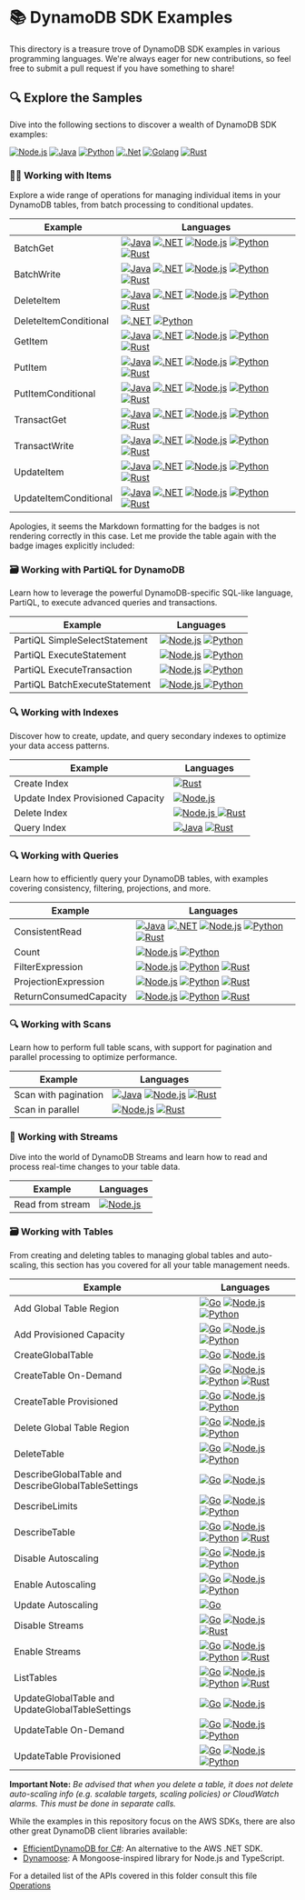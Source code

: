 # 📚 DynamoDB SDK Examples

This directory is a treasure trove of DynamoDB SDK examples in various programming languages. We're always eager for new contributions, so feel free to submit a pull request if you have something to share!

## 🔍 Explore the Samples

Dive into the following sections to discover a wealth of DynamoDB SDK examples:

[![Node.js](https://img.shields.io/badge/Node.js-339933?style=for-the-badge&logo=nodedotjs&logoColor=white)](./node.js/README.md) [![Java](https://img.shields.io/badge/Java-007396?style=for-the-badge&logo=openjdk&logoColor=white)](./java/README.md) [![Python](https://img.shields.io/badge/Python-3776AB?style=for-the-badge&logo=python&logoColor=white)](./python/README.md) [![.Net](https://img.shields.io/badge/.Net-512BD4?style=for-the-badge&logo=dotnet&logoColor=white)](./dotnet/README.md) [![Golang](https://img.shields.io/badge/Go-00ADD8?style=for-the-badge&logo=go&logoColor=white)](./golang/README.md) [![Rust](https://img.shields.io/badge/Rust-000000?style=for-the-badge&logo=rust&logoColor=white)](./rust/README.md)

### 👨‍💻 Working with Items

Explore a wide range of operations for managing individual items in your DynamoDB tables, from batch processing to conditional updates.

| Example               | Languages                                                                                                                                                                                                                                                                                                                                                                                                                                                                                                                                                                                                                                                                                                                                                                                                                                                                                                                                              |
| --------------------- |--------------------------------------------------------------------------------------------------------------------------------------------------------------------------------------------------------------------------------------------------------------------------------------------------------------------------------------------------------------------------------------------------------------------------------------------------------------------------------------------------------------------------------------------------------------------------------------------------------------------------------------------------------------------------------------------------------------------------------------------------------------------------------------------------------------------------------------------------------------------------------------------------------------------------------------------------------|
| BatchGet              | [<img src="https://img.shields.io/badge/Java-007396?style=flat-square&logo=openjdk&logoColor=white" alt="Java" >](./java/sdk_v1/data_plane/WorkingWithItems/BatchGetItem.java) [<img src="https://img.shields.io/badge/.NET-512BD4?style=flat-square&logo=dotnet&logoColor=white" alt=".NET" >](./dotnet/sdk_v2/WorkingWithItems/BatchGetItem.cs) [<img src="https://img.shields.io/badge/Node.js-339933?style=flat-square&logo=nodedotjs&logoColor=white" alt="Node.js" >](./node.js/sdk_v3/data_plane/WorkingWithItems/batch-get.js) [<img src="https://img.shields.io/badge/Python-3776AB?style=flat-square&logo=python&logoColor=white" alt="Python" >](./python/data_plane/WorkingWithItems/batch_get.py) [<img src="https://img.shields.io/badge/Rust-000000?style=flat-square&logo=rust&logoColor=white" alt="Rust" >](./rust/data_plane/working_with_items/src/batch-get/main.rs)                                                              |
| BatchWrite            | [<img src="https://img.shields.io/badge/Java-007396?style=flat-square&logo=openjdk&logoColor=white" alt="Java" >](./java/sdk_v1/data_plane/WorkingWithItems/BatchWriteItem.java) [<img src="https://img.shields.io/badge/.NET-512BD4?style=flat-square&logo=dotnet&logoColor=white" alt=".NET" >](./dotnet/sdk_v2/WorkingWithItems//BatchWriteItem.cs) [<img src="https://img.shields.io/badge/Node.js-339933?style=flat-square&logo=nodedotjs&logoColor=white" alt="Node.js" >](./node.js/sdk_v3/data_plane/WorkingWithItems/batch-write.js) [<img src="https://img.shields.io/badge/Python-3776AB?style=flat-square&logo=python&logoColor=white" alt="Python" >](./python/data_plane/WorkingWithItems/batch_write.py) [<img src="https://img.shields.io/badge/Rust-000000?style=flat-square&logo=rust&logoColor=white" alt="Rust" >](./rust/data_plane/working_with_items/src/batch-write/main.rs)                                                   |
| DeleteItem            | [<img src="https://img.shields.io/badge/Java-007396?style=flat-square&logo=openjdk&logoColor=white" alt="Java" >](./java/sdk_v1/data_plane/WorkingWithItems/DeleteItem.java) [<img src="https://img.shields.io/badge/.NET-512BD4?style=flat-square&logo=dotnet&logoColor=white" alt=".NET" >](./dotnet/sdk_v2/WorkingWithItems/DeleteItem.cs) [<img src="https://img.shields.io/badge/Node.js-339933?style=flat-square&logo=nodedotjs&logoColor=white" alt="Node.js" >](./node.js/sdk_v3/data_plane/WorkingWithItems/delete-item.js) [<img src="https://img.shields.io/badge/Python-3776AB?style=flat-square&logo=python&logoColor=white" alt="Python" >](./python/data_plane/WorkingWithItems/delete_item.py) [<img src="https://img.shields.io/badge/Rust-000000?style=flat-square&logo=rust&logoColor=white" alt="Rust" >](./rust/data_plane/working_with_items/src/delete-item/main.rs)                                                            |
| DeleteItemConditional | [<img src="https://img.shields.io/badge/.NET-512BD4?style=flat-square&logo=dotnet&logoColor=white" alt=".NET" >](./dotnet/sdk_v2/WorkingWithItems/DeleteItemConditional.cs) [<img src="https://img.shields.io/badge/Python-3776AB?style=flat-square&logo=python&logoColor=white" alt="Python" >](./python/data_plane/WorkingWithItems/delete_item2.py)                                                                                                                                                                                                                                                                                                                                                                                                                                                                                                                                                                                                 |
| GetItem               | [<img src="https://img.shields.io/badge/Java-007396?style=flat-square&logo=openjdk&logoColor=white" alt="Java" >](./java/sdk_v1/data_plane/WorkingWithItems/GetItem.java) [<img src="https://img.shields.io/badge/.NET-512BD4?style=flat-square&logo=dotnet&logoColor=white" alt=".NET" >](./dotnet/sdk_v2/WorkingWithItems/GetItem.cs) [<img src="https://img.shields.io/badge/Node.js-339933?style=flat-square&logo=nodedotjs&logoColor=white" alt="Node.js" >](./node.js/sdk_v3/data_plane/WorkingWithItems//get-item.js) [<img src="https://img.shields.io/badge/Python-3776AB?style=flat-square&logo=python&logoColor=white" alt="Python" >](./python/data_plane/WorkingWithItems/get_item.py) [<img src="https://img.shields.io/badge/Rust-000000?style=flat-square&logo=rust&logoColor=white" alt="Rust" >](./rust/data_plane/working_with_items/src/get-item/main.rs)                                                                          |
| PutItem               | [<img src="https://img.shields.io/badge/Java-007396?style=flat-square&logo=openjdk&logoColor=white" alt="Java" >](./java/sdk_v1/data_plane/WorkingWithItems/PutItem.java) [<img src="https://img.shields.io/badge/.NET-512BD4?style=flat-square&logo=dotnet&logoColor=white" alt=".NET" >](./dotnet/sdk_v2/WorkingWithItems/PutItem.cs) [<img src="https://img.shields.io/badge/Node.js-339933?style=flat-square&logo=nodedotjs&logoColor=white" alt="Node.js" >](./node.js/sdk_v3/data_plane/WorkingWithItems//put-item.js) [<img src="https://img.shields.io/badge/Python-3776AB?style=flat-square&logo=python&logoColor=white" alt="Python" >](./python/data_plane/WorkingWithItems/put_item.py) [<img src="https://img.shields.io/badge/Rust-000000?style=flat-square&logo=rust&logoColor=white" alt="Rust" >](./rust/data_plane/working_with_items/src/put-item/main.rs)                                                                          |
| PutItemConditional    | [<img src="https://img.shields.io/badge/Java-007396?style=flat-square&logo=openjdk&logoColor=white" alt="Java" >](./java/sdk_v1/data_plane/WorkingWithItems/PutItemConditional.java) [<img src="https://img.shields.io/badge/.NET-512BD4?style=flat-square&logo=dotnet&logoColor=white" alt=".NET" >](./dotnet/sdk_v2/WorkingWithItems/PutItemConditional.cs) [<img src="https://img.shields.io/badge/Node.js-339933?style=flat-square&logo=nodedotjs&logoColor=white" alt="Node.js" >](./node.js/sdk_v3/data_plane/WorkingWithItems//put-item-conditional.js) [<img src="https://img.shields.io/badge/Python-3776AB?style=flat-square&logo=python&logoColor=white" alt="Python" >](./python/data_plane/WorkingWithItems/put_item_conditional.py) [<img src="https://img.shields.io/badge/Rust-000000?style=flat-square&logo=rust&logoColor=white" alt="Rust" >](./rust/data_plane/working_with_items/src/conditional-put-item/main.rs)                |
| TransactGet           | [<img src="https://img.shields.io/badge/Java-007396?style=flat-square&logo=openjdk&logoColor=white" alt="Java" >](./java/sdk_v1/data_plane/WorkingWithItems/TransactGetItem.java) [<img src="https://img.shields.io/badge/.NET-512BD4?style=flat-square&logo=dotnet&logoColor=white" alt=".NET" >](./dotnet/sdk_v2/WorkingWithItems/TransactGetItems.cs) [<img src="https://img.shields.io/badge/Node.js-339933?style=flat-square&logo=nodedotjs&logoColor=white" alt="Node.js" >](./node.js/sdk_v3/data_plane/WorkingWithItems//transact-get.js) [<img src="https://img.shields.io/badge/Python-3776AB?style=flat-square&logo=python&logoColor=white" alt="Python" >](./python/data_plane/WorkingWithItems/transact_get.py) [<img src="https://img.shields.io/badge/Rust-000000?style=flat-square&logo=rust&logoColor=white" alt="Rust" >](./rust/data_plane/working_with_items/src/get-item/main.rs)                                                 |
| TransactWrite         | [<img src="https://img.shields.io/badge/Java-007396?style=flat-square&logo=openjdk&logoColor=white" alt="Java" >](./java/sdk_v1/data_plane/WorkingWithItems/TransactWriteItem.java) [<img src="https://img.shields.io/badge/.NET-512BD4?style=flat-square&logo=dotnet&logoColor=white" alt=".NET" >](./dotnet/sdk_v2/WorkingWithItems/TransactWriteItems.cs) [<img src="https://img.shields.io/badge/Node.js-339933?style=flat-square&logo=nodedotjs&logoColor=white" alt="Node.js" >](./node.js/sdk_v3/data_plane/WorkingWithItems//transact-write.js) [<img src="https://img.shields.io/badge/Python-3776AB?style=flat-square&logo=python&logoColor=white" alt="Python" >](./python/data_plane/WorkingWithItems/transact_write.py) [<img src="https://img.shields.io/badge/Rust-000000?style=flat-square&logo=rust&logoColor=white" alt="Rust" >](./rust/data_plane/working_with_items/src/transact-put/main.rs)                                     |
| UpdateItem            | [<img src="https://img.shields.io/badge/Java-007396?style=flat-square&logo=openjdk&logoColor=white" alt="Java" >](./java/sdk_v1/data_plane/WorkingWithItems/UpdateItem.java) [<img src="https://img.shields.io/badge/.NET-512BD4?style=flat-square&logo=dotnet&logoColor=white" alt=".NET" >](./dotnet/sdk_v2/WorkingWithItems/UpdateItem.cs) [<img src="https://img.shields.io/badge/Node.js-339933?style=flat-square&logo=nodedotjs&logoColor=white" alt="Node.js" >](./node.js/sdk_v3/data_plane/WorkingWithItems//update-item.js) [<img src="https://img.shields.io/badge/Python-3776AB?style=flat-square&logo=python&logoColor=white" alt="Python" >](./python/data_plane/WorkingWithItems/updating_item.py) [<img src="https://img.shields.io/badge/Rust-000000?style=flat-square&logo=rust&logoColor=white" alt="Rust" >](./rust/data_plane/working_with_items/src/update-item/main.rs)                                                         |
| UpdateItemConditional | [<img src="https://img.shields.io/badge/Java-007396?style=flat-square&logo=openjdk&logoColor=white" alt="Java" >](./java/sdk_v1/data_plane/WorkingWithItems/UpdateItemConditional.java) [<img src="https://img.shields.io/badge/.NET-512BD4?style=flat-square&logo=dotnet&logoColor=white" alt=".NET" >](./dotnet/sdk_v2/WorkingWithItems/UpdateItemConditional.cs) [<img src="https://img.shields.io/badge/Node.js-339933?style=flat-square&logo=nodedotjs&logoColor=white" alt="Node.js" >](./node.js/sdk_v3/data_plane/WorkingWithItems//update-item-conditional.js) [<img src="https://img.shields.io/badge/Python-3776AB?style=flat-square&logo=python&logoColor=white" alt="Python" >](./python/data_plane/WorkingWithItems/update_item_conditional.py) [<img src="https://img.shields.io/badge/Rust-000000?style=flat-square&logo=rust&logoColor=white" alt="Rust" >](./rust/data_plane/working_with_items/src/conditional-update-item/main.rs) |

Apologies, it seems the Markdown formatting for the badges is not rendering correctly in this case. Let me provide the table again with the badge images explicitly included:

### 🗃️ Working with PartiQL for DynamoDB

Learn how to leverage the powerful DynamoDB-specific SQL-like language, PartiQL, to execute advanced queries and transactions.

| Example                       | Languages                                                                                                                                                                                                                                                                                                                                                        |
| ----------------------------- |------------------------------------------------------------------------------------------------------------------------------------------------------------------------------------------------------------------------------------------------------------------------------------------------------------------------------------------------------------------|
| PartiQL SimpleSelectStatement | [![Node.js](https://img.shields.io/badge/Node.js-339933?style=flat-square&logo=nodedotjs&logoColor=white)](./node.js/sdk_v3/data_plane/WorkingWithPartiQL/simple-select-statement.js) [![Python](https://img.shields.io/badge/Python-3776AB?style=flat-square&logo=python&logoColor=white)](./python/data_plane/WorkingWithPartiQL/simple-select-statement.py)   |
| PartiQL ExecuteStatement      | [![Node.js](https://img.shields.io/badge/Node.js-339933?style=flat-square&logo=nodedotjs&logoColor=white)](./node.js/sdk_v3/data_plane/WorkingWithPartiQL/execute-statement.js) [![Python](https://img.shields.io/badge/Python-3776AB?style=flat-square&logo=python&logoColor=white)](./python/data_plane/WorkingWithPartiQL/execute-statement.py)               |
| PartiQL ExecuteTransaction    | [![Node.js](https://img.shields.io/badge/Node.js-339933?style=flat-square&logo=nodedotjs&logoColor=white)](./node.js/sdk_v3/data_plane/WorkingWithPartiQL/execute-transaction.js) [![Python](https://img.shields.io/badge/Python-3776AB?style=flat-square&logo=python&logoColor=white)](./python/data_plane/WorkingWithPartiQL/execute-transaction.py)           |
| PartiQL BatchExecuteStatement | [![Node.js](https://img.shields.io/badge/Node.js-339933?style=flat-square&logo=nodedotjs&logoColor=white) ](./node.js/sdk_v3/data_plane/WorkingWithPartiQL/batch-execute-statement.js) [![Python](https://img.shields.io/badge/Python-3776AB?style=flat-square&logo=python&logoColor=white) ](./python/data_plane/WorkingWithPartiQL/batch-execute-statement.py) |

### 🔍 Working with Indexes

Discover how to create, update, and query secondary indexes to optimize your data access patterns.

| Example                           | Languages                                                                                                                                                                                                                                                                                                                                      |
| --------------------------------- |------------------------------------------------------------------------------------------------------------------------------------------------------------------------------------------------------------------------------------------------------------------------------------------------------------------------------------------------|
| Create Index                      | [![Rust](https://img.shields.io/badge/Rust-000000?style=flat-square&logo=rust&logoColor=white)](./rust/data_plane/working_with_indexes/src/create-index/main.rs)                                                                                                                                                                               |
| Update Index Provisioned Capacity | [![Node.js](https://img.shields.io/badge/Node.js-339933?style=flat-square&logo=nodedotjs&logoColor=white) ](./node.js/sdk_v3/control_plane/WorkingWithIndexes/UpdateIndexProvisionedCapacity.js)                                                                                                                                               |
| Delete Index                      | [![Node.js](https://img.shields.io/badge/Node.js-339933?style=flat-square&logo=nodedotjs&logoColor=white) ](./node.js/sdk_v3/control_plane/WorkingWithIndexes/DeleteIndex.js) [![Rust](https://img.shields.io/badge/Rust-000000?style=flat-square&logo=rust&logoColor=white)](./rust/data_plane/working_with_indexes/src/delete-index/main.rs) |
| Query Index                       | [![Java](https://img.shields.io/badge/Java-007396?style=flat-square&logo=openjdk&logoColor=white)](./java/sdk_v1/data_plane/WorkingWithIndexes/TableAsyncQueryIndex.java) [![Rust](https://img.shields.io/badge/Rust-000000?style=flat-square&logo=rust&logoColor=white)](./rust/data_plane/working_with_indexes/src/query-index/main.rs)      |

### 🔍 Working with Queries

Learn how to efficiently query your DynamoDB tables, with examples covering consistency, filtering, projections, and more.

| Example                | Languages                                                                                                                                                                                                                                                                                                                                                                                                                                                                                                                                                                                                                                                                                                                                                                                                                                                             |
| ---------------------- |-----------------------------------------------------------------------------------------------------------------------------------------------------------------------------------------------------------------------------------------------------------------------------------------------------------------------------------------------------------------------------------------------------------------------------------------------------------------------------------------------------------------------------------------------------------------------------------------------------------------------------------------------------------------------------------------------------------------------------------------------------------------------------------------------------------------------------------------------------------------------|
| ConsistentRead         | [![Java](https://img.shields.io/badge/Java-007396?style=flat-square&logo=openjdk&logoColor=white)](./java/sdk_v1/data_plane/WorkingWithQueries/QueryConsistentRead.java) [![.NET](https://img.shields.io/badge/.NET-512BD4?style=flat-square&logo=dotnet&logoColor=white)](./dotnet/sdk_v2/WorkingWithQueries/QueryConsistentRead.cs) [![Node.js](https://img.shields.io/badge/Node.js-339933?style=flat-square&logo=nodedotjs&logoColor=white)](./node.js/sdk_v3/data_plane/WorkingWithQueries/query-consistent-read.js) [![Python](https://img.shields.io/badge/Python-3776AB?style=flat-square&logo=python&logoColor=white)](./python/data_plane/WorkingWithQueries/query-consistent-read.py) [![Rust](https://img.shields.io/badge/Rust-000000?style=flat-square&logo=rust&logoColor=white)](./rust/data_plane/working_with_queries/src/query-consistent-read/main.rs) |
| Count                  | [![Node.js](https://img.shields.io/badge/Node.js-339933?style=flat-square&logo=nodedotjs&logoColor=white)](./node.js/sdk_v3/data_plane/WorkingWithQueries/query-scan-count.js) [![Python](https://img.shields.io/badge/Python-3776AB?style=flat-square&logo=python&logoColor=white)](./python/data_plane/WorkingWithQueries/query-scan-count.py)                                                                                                                                                                                                                                                                                                                                                                                                                                                                                                                      |
| FilterExpression       | [![Node.js](https://img.shields.io/badge/Node.js-339933?style=flat-square&logo=nodedotjs&logoColor=white)](./node.js/sdk_v3/data_plane/WorkingWithQueries/query-filter-expression.js) [![Python](https://img.shields.io/badge/Python-3776AB?style=flat-square&logo=python&logoColor=white)](./python/data_plane/WorkingWithQueries/query_filter_expression.py) [![Rust](https://img.shields.io/badge/Rust-000000?style=flat-square&logo=rust&logoColor=white)](./rust/data_plane/working_with_queries/src/query-scan-filter/main.rs)                                                                                                                                                                                                                                                                                                                                  |
| ProjectionExpression   | [![Node.js](https://img.shields.io/badge/Node.js-339933?style=flat-square&logo=nodedotjs&logoColor=white)](./node.js/sdk_v3/data_plane/WorkingWithQueries/query-projection-expression.js) [![Python](https://img.shields.io/badge/Python-3776AB?style=flat-square&logo=python&logoColor=white)](./python/data_plane/WorkingWithQueries/query_projection_expression.py) [![Rust](https://img.shields.io/badge/Rust-000000?style=flat-square&logo=rust&logoColor=white)](./rust/data_plane/working_with_queries/src/query-projection/main.rs)                                                                                                                                                                                                                                                                                                                           |
| ReturnConsumedCapacity | [![Node.js](https://img.shields.io/badge/Node.js-339933?style=flat-square&logo=nodedotjs&logoColor=white)](./node.js/sdk_v3/data_plane/WorkingWithQueries/query-return-consumed-capacity.js) [![Python](https://img.shields.io/badge/Python-3776AB?style=flat-square&logo=python&logoColor=white)](./python/data_plane/WorkingWithQueries/query-return-consumed-capacity.py) [![Rust](https://img.shields.io/badge/Rust-000000?style=flat-square&logo=rust&logoColor=white)](./rust/data_plane/working_with_queries/src/query-consumed-capacity/main.rs)                                                                                                                                                                                                                                                                                                              |

### 🔍 Working with Scans

Learn how to perform full table scans, with support for pagination and parallel processing to optimize performance.

| Example              | Languages                                                                                                                                                                                                                                                                                                                                                                                                                                                                                                                      |
| -------------------- |--------------------------------------------------------------------------------------------------------------------------------------------------------------------------------------------------------------------------------------------------------------------------------------------------------------------------------------------------------------------------------------------------------------------------------------------------------------------------------------------------------------------------------|
| Scan with pagination | [![Java](https://img.shields.io/badge/Java-007396?style=flat-square&logo=openjdk&logoColor=white)](./java/sdk_v1/data_plane/WorkingWithScans/TableAsyncScan.java) [![Node.js](https://img.shields.io/badge/Node.js-339933?style=flat-square&logo=nodedotjs&logoColor=white)](./node.js/sdk_v3/data_plane/WorkingWithScans/scan-fetch-all-pagination.js) [![Rust](https://img.shields.io/badge/Rust-000000?style=flat-square&logo=rust&logoColor=white)](./rust/data_plane/working_with_scans/src/scan-with-pagination/main.rs) |
| Scan in parallel     | [![Node.js](https://img.shields.io/badge/Node.js-339933?style=flat-square&logo=nodedotjs&logoColor=white)](./node.js/sdk_v3/data_plane/WorkingWithScans/scan-parallel-segments.js) [![Rust](https://img.shields.io/badge/Rust-000000?style=flat-square&logo=rust&logoColor=white)](./rust/data_plane/working_with_scans/src/scan-in-parallel/main.rs)                                                                                                                                                                          |

### 🌊 Working with Streams

Dive into the world of DynamoDB Streams and learn how to read and process real-time changes to your table data.

| Example          | Languages                                                                                                                                                                 |
| ---------------- |---------------------------------------------------------------------------------------------------------------------------------------------------------------------------|
| Read from stream | [![Node.js](https://img.shields.io/badge/Node.js-339933?style=flat-square&logo=nodedotjs&logoColor=white)](./node.js/sdk_v3/data_plane/WorkingWithStreams/read-stream.js) |

### 🗃️ Working with Tables

From creating and deleting tables to managing global tables and auto-scaling, this section has you covered for all your table management needs.

| Example                                             | Languages                                                                                                                                                                                                                                                                                                                                                                                                                                                                                                                                                                                                                                                                                                             |
| --------------------------------------------------- |-----------------------------------------------------------------------------------------------------------------------------------------------------------------------------------------------------------------------------------------------------------------------------------------------------------------------------------------------------------------------------------------------------------------------------------------------------------------------------------------------------------------------------------------------------------------------------------------------------------------------------------------------------------------------------------------------------------------------|
| Add Global Table Region                             | [![Go](https://img.shields.io/badge/Go-00ADD8?style=flat-square&logo=go&logoColor=white)](./golang/sdk_v1/WorkingWithTables/addGlobalTableRegion/addGlobalTableRegion.go) [![Node.js](https://img.shields.io/badge/Node.js-339933?style=flat-square&logo=nodedotjs&logoColor=white)](./node.js/sdk_v3/control_plane/WorkingWithTables/add-global-table-region.js) [![Python](https://img.shields.io/badge/Python-3776AB?style=flat-square&logo=python&logoColor=white)](./python/control_plane/WorkingWithTables/add_global_table_region.py)                                                                                                                                                                          |
| Add Provisioned Capacity                            | [![Go](https://img.shields.io/badge/Go-00ADD8?style=flat-square&logo=go&logoColor=white)](./golang/sdk_v1/WorkingWithTables/addProvisionedCapacity/addProvisionedCapacity.go) [![Node.js](https://img.shields.io/badge/Node.js-339933?style=flat-square&logo=nodedotjs&logoColor=white)](./node.js/sdk_v3/control_plane/WorkingWithTables/add_provisioned_capacity.js) [![Python](https://img.shields.io/badge/Python-3776AB?style=flat-square&logo=python&logoColor=white)](./python/control_plane/WorkingWithTables/add_provisioned_capacity.py)                                                                                                                                                                    |
| CreateGlobalTable                                   | [![Go](https://img.shields.io/badge/Go-00ADD8?style=flat-square&logo=go&logoColor=white)](./golang/sdk_v1/WorkingWithTables/createGlobalTable/createGlobalTable.go) [![Node.js](https://img.shields.io/badge/Node.js-339933?style=flat-square&logo=nodedotjs&logoColor=white)](./node.js/sdk_v3/control_plane/WorkingWithTables/create-global-table.js)                                                                                                                                                                                                                                                                                                                                                               |
| CreateTable On-Demand                               | [![Go](https://img.shields.io/badge/Go-00ADD8?style=flat-square&logo=go&logoColor=white)](./golang/sdk_v1/WorkingWithTables/createTableOnDemand/createTableOnDemand.go) [![Node.js](https://img.shields.io/badge/Node.js-339933?style=flat-square&logo=nodedotjs&logoColor=white)](./node.js/sdk_v3/control_plane/WorkingWithTables/create_table_on_demand.js) [![Python](https://img.shields.io/badge/Python-3776AB?style=flat-square&logo=python&logoColor=white)](./python/control_plane/WorkingWithTables/create_table_on-demand.py) [![Rust](https://img.shields.io/badge/Rust-000000?style=flat-square&logo=rust&logoColor=white)](./rust/control_plane/working_with_tables/src/create-table-on-demand/main.rs) |
| CreateTable Provisioned                             | [![Go](https://img.shields.io/badge/Go-00ADD8?style=flat-square&logo=go&logoColor=white)](./golang/sdk_v1/WorkingWithTables/createTableProvisioned/createTableProvisioned.go) [![Node.js](https://img.shields.io/badge/Node.js-339933?style=flat-square&logo=nodedotjs&logoColor=white)](./node.js/sdk_v3/control_plane/WorkingWithTables/create_table_provisioned.js) [![Python](https://img.shields.io/badge/Python-3776AB?style=flat-square&logo=python&logoColor=white)](./python/control_plane/WorkingWithTables/create_table_provisioned.py)                                                                                                                                                                    |
| Delete Global Table Region                          | [![Go](https://img.shields.io/badge/Go-00ADD8?style=flat-square&logo=go&logoColor=white)](./golang/sdk_v1/WorkingWithTables/deleteGlobalTableRegion/deleteGlobalTableRegion.go) [![Node.js](https://img.shields.io/badge/Node.js-339933?style=flat-square&logo=nodedotjs&logoColor=white)](./node.js/sdk_v3/control_plane/WorkingWithTables/delete-global-table-region.js) [![Python](https://img.shields.io/badge/Python-3776AB?style=flat-square&logo=python&logoColor=white)](./python/control_plane/WorkingWithTables/delete_global_table_region.py)                                                                                                                                                              |
| DeleteTable                                         | [![Go](https://img.shields.io/badge/Go-00ADD8?style=flat-square&logo=go&logoColor=white)](./golang/sdk_v1/WorkingWithTables/deleteTable/deleteTable.go) [![Node.js](https://img.shields.io/badge/Node.js-339933?style=flat-square&logo=nodedotjs&logoColor=white)](./node.js/sdk_v3/control_plane/WorkingWithTables/delete_table.js) [![Python](https://img.shields.io/badge/Python-3776AB?style=flat-square&logo=python&logoColor=white)](./python/control_plane/WorkingWithTables/delete_table.py)                                                                                                                                                                                                                  |
| DescribeGlobalTable and DescribeGlobalTableSettings | [![Go](https://img.shields.io/badge/Go-00ADD8?style=flat-square&logo=go&logoColor=white)](./golang/sdk_v1/WorkingWithTables/describeGlobalTable/describeGlobalTable.go) [![Node.js](https://img.shields.io/badge/Node.js-339933?style=flat-square&logo=nodedotjs&logoColor=white)](./node.js/sdk_v3/control_plane/WorkingWithTables/describe-global-table-and-global-table-settings.js)                                                                                                                                                                                                                                                                                                                               |
| DescribeLimits                                      | [![Go](https://img.shields.io/badge/Go-00ADD8?style=flat-square&logo=go&logoColor=white)](./golang/sdk_v1/WorkingWithTables/describeLimits/describeLimits.go) [![Node.js](https://img.shields.io/badge/Node.js-339933?style=flat-square&logo=nodedotjs&logoColor=white)](./node.js/sdk_v3/control_plane/WorkingWithTables/describe_limits.js) [![Python](https://img.shields.io/badge/Python-3776AB?style=flat-square&logo=python&logoColor=white)](./python/control_plane/WorkingWithTables/describe_limits.py)                                                                                                                                                                                                      |
| DescribeTable                                       | [![Go](https://img.shields.io/badge/Go-00ADD8?style=flat-square&logo=go&logoColor=white)](./golang/sdk_v1/WorkingWithTables/describeTable/describeTable.go) [![Node.js](https://img.shields.io/badge/Node.js-339933?style=flat-square&logo=nodedotjs&logoColor=white)](./node.js/sdk_v3/control_plane/WorkingWithTables/describe_table.js) [![Python](https://img.shields.io/badge/Python-3776AB?style=flat-square&logo=python&logoColor=white)](./python/control_plane/WorkingWithTables/describe_table.py) [![Rust](https://img.shields.io/badge/Rust-000000?style=flat-square&logo=rust&logoColor=white)](./rust/control_plane/working_with_tables/src/describe-table/main.rs)                                     |
| Disable Autoscaling                                 | [![Go](https://img.shields.io/badge/Go-00ADD8?style=flat-square&logo=go&logoColor=white)](./golang/sdk_v1/WorkingWithTables/disableAutoscaling/disableAutoscaling.go) [![Node.js](https://img.shields.io/badge/Node.js-339933?style=flat-square&logo=nodedotjs&logoColor=white)](./node.js/sdk_v3/control_plane/WorkingWithTables/disable_auto_scaling.js) [![Python](https://img.shields.io/badge/Python-3776AB?style=flat-square&logo=python&logoColor=white)](./python/control_plane/WorkingWithTables/disable_auto-scaling.py)                                                                                                                                                                                    |
| Enable Autoscaling                                  | [![Go](https://img.shields.io/badge/Go-00ADD8?style=flat-square&logo=go&logoColor=white)](./golang/sdk_v1/WorkingWithTables/enableAutoscaling/enableAutoscaling.go) [![Node.js](https://img.shields.io/badge/Node.js-339933?style=flat-square&logo=nodedotjs&logoColor=white)](./node.js/sdk_v3/control_plane/WorkingWithTables/enable_auto_scaling_v2.js) [![Python](https://img.shields.io/badge/Python-3776AB?style=flat-square&logo=python&logoColor=white)](./python/control_plane/WorkingWithTables/enable_auto-scaling.py)                                                                                                                                                                                     |
| Update Autoscaling                                  | [![Go](https://img.shields.io/badge/Go-00ADD8?style=flat-square&logo=go&logoColor=white)](./golang/sdk_v1/WorkingWithTables/updateAutoscaling/updateAutoscaling.go)                                                                                                                                                                                                                                                                                                                                                                                                                                                                                                                                                   |
| Disable Streams                                     | [![Go](https://img.shields.io/badge/Go-00ADD8?style=flat-square&logo=go&logoColor=white)](./golang/sdk_v1/WorkingWithTables/disableStreams/disableStreams.go) [![Node.js](https://img.shields.io/badge/Node.js-339933?style=flat-square&logo=nodedotjs&logoColor=white)](./node.js/sdk_v3/control_plane/WorkingWithTables/disable_streams.js) [![Rust](https://img.shields.io/badge/Rust-000000?style=flat-square&logo=rust&logoColor=white)](./rust/data_plane/working_with_streams/src/disable-update-streams/main.rs)                                                                                                                                                                                              |
| Enable Streams                                      | [![Go](https://img.shields.io/badge/Go-00ADD8?style=flat-square&logo=go&logoColor=white)](./golang/sdk_v1/WorkingWithTables/enableStreams/enableStreams.go) [![Node.js](https://img.shields.io/badge/Node.js-339933?style=flat-square&logo=nodedotjs&logoColor=white)](./node.js/sdk_v3/control_plane/WorkingWithTables/enable_streams.js) [![Python](https://img.shields.io/badge/Python-3776AB?style=flat-square&logo=python&logoColor=white)](./python/control_plane/WorkingWithTables/enable_streams.py) [![Rust](https://img.shields.io/badge/Rust-000000?style=flat-square&logo=rust&logoColor=white)](./rust/data_plane/working_with_streams/src/enable-update-streams/main.rs)                                |
| ListTables                                          | [![Go](https://img.shields.io/badge/Go-00ADD8?style=flat-square&logo=go&logoColor=white)](./golang/sdk_v1/WorkingWithTables/listTables/listTables.go) [![Node.js](https://img.shields.io/badge/Node.js-339933?style=flat-square&logo=nodedotjs&logoColor=white)](./node.js/sdk_v3/control_plane/WorkingWithTables/list_tables.js) [![Python](https://img.shields.io/badge/Python-3776AB?style=flat-square&logo=python&logoColor=white)](./python/control_plane/WorkingWithTables/list_tables.py) [![Rust](https://img.shields.io/badge/Rust-000000?style=flat-square&logo=rust&logoColor=white)](./rust/control_plane/working_with_tables/src/list-tables/main.rs)                                                    |
| UpdateGlobalTable and UpdateGlobalTableSettings     | [![Go](https://img.shields.io/badge/Go-00ADD8?style=flat-square&logo=go&logoColor=white)](./golang/sdk_v1/WorkingWithTables/updateGlobalTable/updateGlobalTable.go) [![Node.js](https://img.shields.io/badge/Node.js-339933?style=flat-square&logo=nodedotjs&logoColor=white)](./node.js/sdk_v3/control_plane/WorkingWithTables/update-global-table-and-global-table-settings.js)                                                                                                                                                                                                                                                                                                                                     |
| UpdateTable On-Demand                               | [![Go](https://img.shields.io/badge/Go-00ADD8?style=flat-square&logo=go&logoColor=white)](./golang/sdk_v1/WorkingWithTables/changeTableToOnDemand/changeTableToOnDemand.go) [![Node.js](https://img.shields.io/badge/Node.js-339933?style=flat-square&logo=nodedotjs&logoColor=white)](./node.js/sdk_v3/control_plane/WorkingWithTables/table_change_to_on_demand.js) [![Python](https://img.shields.io/badge/Python-3776AB?style=flat-square&logo=python&logoColor=white)](./python/control_plane/WorkingWithTables/table_change_to_on-demand.py)                                                                                                                                                                    |
| UpdateTable Provisioned                             | [![Go](https://img.shields.io/badge/Go-00ADD8?style=flat-square&logo=go&logoColor=white)](./golang/sdk_v1/WorkingWithTables/changeTableToProvisioned/changeTableToProvisioned.go) [![Node.js](https://img.shields.io/badge/Node.js-339933?style=flat-square&logo=nodedotjs&logoColor=white)](./node.js/sdk_v3/control_plane/WorkingWithTables/table_change_to_provisioned.js) [![Python](https://img.shields.io/badge/Python-3776AB?style=flat-square&logo=python&logoColor=white)](./python/control_plane/WorkingWithTables/table_change_to_provisioned.py)                                                                                                                                                          |

**Important Note:**
_Be advised that when you delete a table, it does not delete auto-scaling info (e.g. scalable targets, scaling policies) or CloudWatch alarms. This must be done in separate calls._

While the examples in this repository focus on the AWS SDKs, there are also other great DynamoDB client libraries available:

- [EfficientDynamoDB for C#](https://github.com/AllocZero/EfficientDynamoDb): An alternative to the AWS .NET SDK.
- [Dynamoose](https://dynamoosejs.com/): A Mongoose-inspired library for Node.js and TypeScript.

For a detailed list of the APIs covered in this folder consult this file [Operations](./Operations.md)
